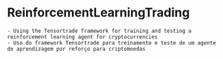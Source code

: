 # ReinforcementLearningTrading

	- Using the Tensortrade framework for training and testing a reinforcement learning agent for cryptocurrencies
    - Uso do framework Tensortrade para treinamento e teste de um agente de aprendizagem por reforço para criptomoedas